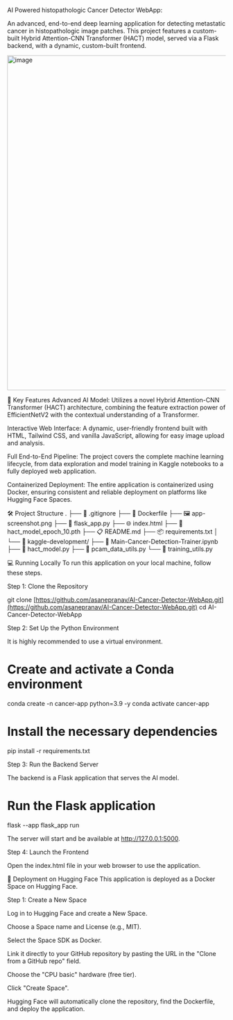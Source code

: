 AI Powered histopathologic Cancer Detector WebApp:

An advanced, end-to-end deep learning application for detecting metastatic cancer in histopathologic image patches. This project features a custom-built Hybrid Attention-CNN Transformer (HACT) model, served via a Flask backend, with a dynamic, custom-built frontend.

<img width="1156" height="771" alt="image" src="https://github.com/user-attachments/assets/d0b06ac4-5ea4-4a26-aa95-ea2311a59f71" />


🚀 Key Features
Advanced AI Model: Utilizes a novel Hybrid Attention-CNN Transformer (HACT) architecture, combining the feature extraction power of EfficientNetV2 with the contextual understanding of a Transformer.

Interactive Web Interface: A dynamic, user-friendly frontend built with HTML, Tailwind CSS, and vanilla JavaScript, allowing for easy image upload and analysis.

Full End-to-End Pipeline: The project covers the complete machine learning lifecycle, from data exploration and model training in Kaggle notebooks to a fully deployed web application.

Containerized Deployment: The entire application is containerized using Docker, ensuring consistent and reliable deployment on platforms like Hugging Face Spaces.

🛠️ Project Structure
.
├── 📄 .gitignore
├── 🐳 Dockerfile
├── 🖼️ app-screenshot.png
├── 🐍 flask_app.py
├── 🌐 index.html
├── 🔬 hact_model_epoch_10.pth
├── 📋 README.md
├── 📦 requirements.txt
│
└── 📁 kaggle-development/
    ├── 📓 Main-Cancer-Detection-Trainer.ipynb
    ├── 🐍 hact_model.py
    ├── 🐍 pcam_data_utils.py
    └── 🐍 training_utils.py

💻 Running Locally
To run this application on your local machine, follow these steps.

Step 1: Clone the Repository

git clone [https://github.com/asanepranav/AI-Cancer-Detector-WebApp.git](https://github.com/asanepranav/AI-Cancer-Detector-WebApp.git)
cd AI-Cancer-Detector-WebApp

Step 2: Set Up the Python Environment

It is highly recommended to use a virtual environment.

# Create and activate a Conda environment
conda create -n cancer-app python=3.9 -y
conda activate cancer-app

# Install the necessary dependencies
pip install -r requirements.txt

Step 3: Run the Backend Server

The backend is a Flask application that serves the AI model.

# Run the Flask application
flask --app flask_app run

The server will start and be available at http://127.0.0.1:5000.

Step 4: Launch the Frontend

Open the index.html file in your web browser to use the application.

🚀 Deployment on Hugging Face
This application is deployed as a Docker Space on Hugging Face.

Step 1: Create a New Space

Log in to Hugging Face and create a New Space.

Choose a Space name and License (e.g., MIT).

Select the Space SDK as Docker.

Link it directly to your GitHub repository by pasting the URL in the "Clone from a GitHub repo" field.

Choose the "CPU basic" hardware (free tier).

Click "Create Space".

Hugging Face will automatically clone the repository, find the Dockerfile, and deploy the application.

